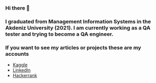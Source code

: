 ### Hi there 👋

### I graduated from Management Information Systems in the Akdeniz University (2021). I am currently working as a QA tester and trying to become a QA engineer.
### If you want to see my articles or projects these are my accounts
- [Kaggle](https://www.kaggle.com/frkyz07)
- [LinkedIn](https://www.linkedin.com/in/faruk-ayaz-ab66951b2/)
- [Hackerrank](https://www.hackerrank.com/frkyz07_13)
